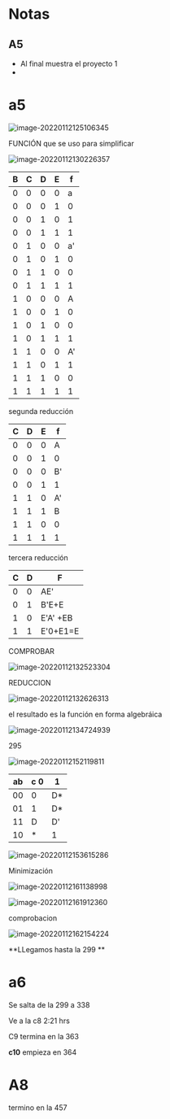 # Notas

## A5

- Al final muestra el proyecto 1
- 

# a5

![image-20220112125106345](img/image-20220112125106345.png)



FUNCIÓN  que se uso para simplificar

![image-20220112130226357](img/image-20220112130226357.png)

|  B   | C    | D    | E    | f    |
| :--: | ---- | ---- | ---- | ---- |
|  0   | 0    | 0    | 0    | a    |
|  0   | 0    | 0    | 1    | 0    |
|  0   | 0    | 1    | 0    | 1    |
|  0   | 0    | 1    | 1    | 1    |
|  0   | 1    | 0    | 0    | a'   |
|  0   | 1    | 0    | 1    | 0    |
|  0   | 1    | 1    | 0    | 0    |
|  0   | 1    | 1    | 1    | 1    |
|  1   | 0    | 0    | 0    | A    |
|  1   | 0    | 0    | 1    | 0    |
|  1   | 0    | 1    | 0    | 0    |
|  1   | 0    | 1    | 1    | 1    |
|  1   | 1    | 0    | 0    | A'   |
|  1   | 1    | 0    | 1    | 1    |
|  1   | 1    | 1    | 0    | 0    |
|  1   | 1    | 1    | 1    | 1    |

segunda reducción

| C    | D    | E    | f    |
| ---- | ---- | ---- | ---- |
| 0    | 0    | 0    | A    |
| 0    | 0    | 1    | 0    |
| 0    | 0    | 0    | B'   |
| 0    | 0    | 1    | 1    |
| 1    | 1    | 0    | A'   |
| 1    | 1    | 1    | B    |
| 1    | 1    | 0    | 0    |
| 1    | 1    | 1    | 1    |

tercera reducción

| C    | D    | F        |
| ---- | ---- | -------- |
| 0    | 0    | AE'      |
| 0    | 1    | B'E+E    |
| 1    | 0    | E'A' +EB |
| 1    | 1    | E'0+E1=E |

COMPROBAR

![image-20220112132523304](img/image-20220112132523304.png)

REDUCCION

![image-20220112132626313](img/image-20220112132626313.png)

el resultado es la función en forma algebráica



![image-20220112134724939](img/image-20220112134724939.png)

295

![image-20220112152119811](img/image-20220112152119811.png)

| ab   | c 0  | 1    |
| ---- | ---- | ---- |
| 00   | 0    | D*   |
| 01   | 1    | D*   |
| 11   | D    | D'   |
| 10   | *    | 1    |

![image-20220112153615286](img/image-20220112153615286.png)



Minimización

![image-20220112161138998](img/image-20220112161138998.png)



![image-20220112161912360](img/image-20220112161912360.png)

comprobacion

![image-20220112162154224](img/image-20220112162154224.png)

**LLegamos hasta la 299	**



# a6

Se salta de la 299 a 338

Ve a la c8 2:21 hrs 

C9 termina en la 363

**c10** empieza en 364

# A8

termino en la 457

